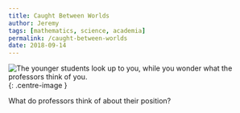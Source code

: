```yaml
---
title: Caught Between Worlds
author: Jeremy
tags: [mathematics, science, academia]
permalink: /caught-between-worlds
date: 2018-09-14
---
```


![The younger students look up to you, while you wonder what the professors think of you.](https://res.cloudinary.com/dh3hm8pb7/image/upload/c_scale,q_auto:best,w_615/v1535493399/CaughtBetweenWorlds.png){: .centre-image }

What do professors think of about their position?